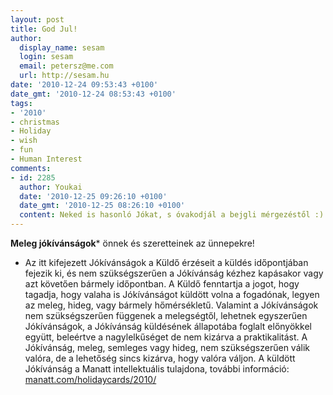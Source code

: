 ```yaml
---
layout: post
title: God Jul!
author:
  display_name: sesam
  login: sesam
  email: petersz@me.com
  url: http://sesam.hu
date: '2010-12-24 09:53:43 +0100'
date_gmt: '2010-12-24 08:53:43 +0100'
tags:
- '2010'
- christmas
- Holiday
- wish
- fun
- Human Interest
comments:
- id: 2285
  author: Youkai
  date: '2010-12-25 09:26:10 +0100'
  date_gmt: '2010-12-25 08:26:10 +0100'
  content: Neked is hasonló Jókat, s óvakodjál a bejgli mérgezéstől :)
---
```


**Meleg jókívánságok*** önnek és szeretteinek az ünnepekre!

* Az itt kifejezett Jókívánságok a Küldő érzéseit a küldés időpontjában fejezik ki, és nem szükségszerűen a Jókívánság kézhez kapásakor vagy azt követően bármely időpontban. A Küldő fenntartja a jogot, hogy tagadja, hogy valaha is Jókívánságot küldött volna a fogadónak, legyen az meleg, hideg, vagy bármely hőmérsékletű. Valamint a Jókívánságok nem szükségszerűen függenek a melegségtől, lehetnek egyszerűen Jókívánságok, a Jókívánság küldésének állapotába foglalt előnyökkel együtt, beleértve a nagylelkűséget de nem kizárva a praktikalitást. A Jókívánság, meleg, semleges vagy hideg, nem szükségszerűen válik valóra, de a lehetőség sincs kizárva, hogy valóra váljon. A küldött Jókívánság a Manatt intellektuális tulajdona, további információ: [manatt.com/holidaycards/2010/](http://www.manatt.com/holidaycards/2010)
